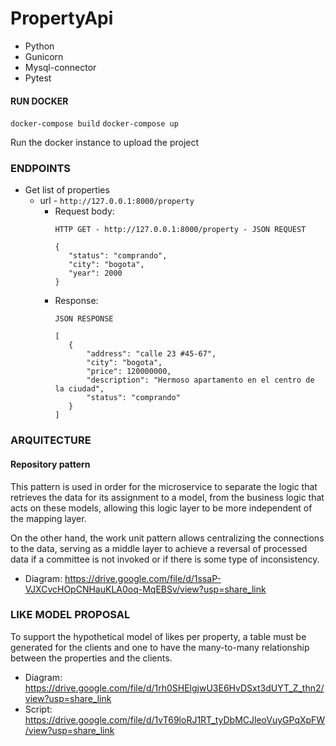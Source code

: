 # PropertyApi
- Python
- Gunicorn 
- Mysql-connector
- Pytest
#### RUN DOCKER
`docker-compose build`
`docker-compose up`
<p>Run the docker instance to upload the project</p>

### ENDPOINTS
* Get list of properties 
  * url - `http://127.0.0.1:8000/property`
    * Request body:
      ```
      HTTP GET - http://127.0.0.1:8000/property - JSON REQUEST
    
      {
         "status": "comprando", 
         "city": "bogota", 
         "year": 2000
      }
      ```
    * Response:
        ```
      JSON RESPONSE
    
      [
           {
               "address": "calle 23 #45-67",
               "city": "bogota",
               "price": 120000000,
               "description": "Hermoso apartamento en el centro de la ciudad",
               "status": "comprando"
           }
      ]
      ```
### ARQUITECTURE
<h4>Repository pattern</h4>
<p>This pattern is used in order for the microservice to separate the logic that retrieves the data for its assignment to a model, from the business logic that acts on these models, allowing this logic layer to be more independent of the mapping layer.</p>
<p>
On the other hand, the work unit pattern allows centralizing the connections to the data, serving as a middle layer to achieve a reversal of processed data if a committee is not invoked or if there is some type of inconsistency.</p>

- Diagram: https://drive.google.com/file/d/1ssaP-VJXCvcHOpCNHauKLA0oq-MqEBSv/view?usp=share_link

### LIKE MODEL PROPOSAL
<p>To support the hypothetical model of likes per property, a table must be generated for the clients and one to have the many-to-many relationship between the properties and the clients.</p>

- Diagram: https://drive.google.com/file/d/1rh0SHElgjwU3E6HvDSxt3dUYT_Z_thn2/view?usp=share_link
- Script: https://drive.google.com/file/d/1vT69loRJ1RT_tyDbMCJleoVuyGPqXpFW/view?usp=share_link